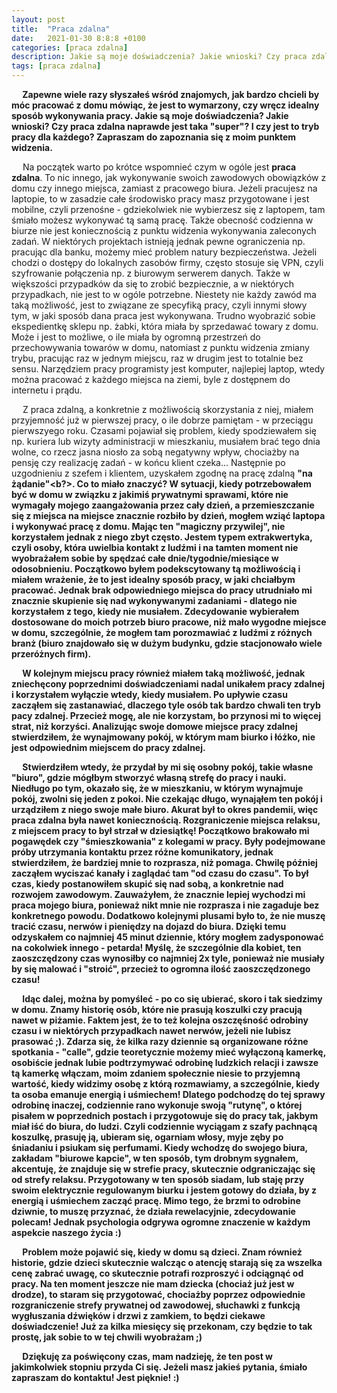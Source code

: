 ```yaml
---
layout: post
title:  "Praca zdalna"
date:   2021-01-30 8:8:8 +0100
categories: [praca zdalna]
description: Jakie są moje doświadczenia? Jakie wnioski? Czy praca zdalna naprawde jest taka "super"? I czy jest to tryb pracy dla każdego? Zapraszam do zapoznania się z moim punktem widzenia na ten temat.
tags: [praca zdalna]
---
```

<b>
&emsp; Zapewne wiele razy słyszałeś wśród znajomych, jak bardzo chcieli by móc pracować z domu mówiąc, że jest to wymarzony, czy wręcz idealny sposób wykonywania pracy. Jakie są moje doświadczenia? Jakie wnioski? Czy praca zdalna naprawde jest taka "super"? I czy jest to tryb pracy dla każdego? Zapraszam do zapoznania się z moim punktem widzenia.
</b>

&emsp; Na początek warto po krótce wspomnieć czym w ogóle jest <b>praca zdalna</b>. To nic innego, jak wykonywanie swoich zawodowych obowiązków z domu czy innego miejsca, zamiast z pracowego biura. Jeżeli pracujesz na laptopie, to w zasadzie całe środowisko pracy masz przygotowane i jest mobilne, czyli przenośne - gdziekolwiek nie wybierzesz się z laptopem, tam śmiało możesz wykonywać tą samą pracę. Także obecność codzienna w biurze nie jest koniecznością z punktu widzenia wykonywania zaleconych zadań. W niektórych projektach istnieją jednak pewne ograniczenia np. pracując dla banku, możemy mieć problem natury bezpieczeństwa. Jeżeli chodzi o dostępy do lokalnych zasobów firmy, często stosuje się VPN, czyli szyfrowanie połączenia np. z biurowym serwerem danych. Także w większości przypadków da się to zrobić bezpiecznie, a w niektórych przypadkach, nie jest to w ogóle potrzebne. Niestety nie każdy zawód ma taką możliwość, jest to związane ze specyfiką pracy, czyli innymi słowy tym, w jaki sposób dana praca jest wykonywana. Trudno wyobrazić sobie ekspedientkę sklepu np. żabki, która miała by sprzedawać towary z domu. Może i jest to możliwe, o ile miała by ogromną przestrzeń do przechowywania towarów w domu, natomiast z punktu widzenia zmiany trybu, pracując raz w jednym miejscu, raz w drugim jest to totalnie bez sensu. Narzędziem pracy programisty jest komputer, najlepiej laptop, wtedy można pracować z każdego miejsca na ziemi, byle z dostępnem do internetu i prądu.

&emsp; Z praca zdalną, a konkretnie z możliwością skorzystania z niej, miałem przyjemność już w pierwszej pracy, o ile dobrze pamiętam - w przeciągu pierwszyego roku. Czasami pojawiał się problem, kiedy spodziewałem się np. kuriera lub wizyty administracji w mieszkaniu, musiałem brać tego dnia wolne, co rzecz jasna niosło za sobą negatywny wpływ, chociażby na pensję czy realizację zadań - w końcu klient czeka... Następnie po uzgodnieniu z szefem i klientem, uzyskałem zgodnę na pracę zdalną <b>"na żądanie"<b?>. Co to miało znaczyć? W sytuacji, kiedy potrzebowałem być w domu w związku z jakimiś prywatnymi sprawami, które nie wymagały mojego zaangażowania przez cały dzień, a przemieszczanie się z miejsca na miejsce znacznie rozbiło by dzień, mogłem wziąć laptopa i wykonywać pracę z domu. Mając ten "magiczny przywilej", nie korzystałem jednak z niego zbyt często. Jestem typem extrakwertyka, czyli osoby, która uwielbia kontakt z ludźmi i na tamten moment nie wyobrażałem sobie by spędzać całe dnie/tygodnie/miesiące w odosobnieniu. Początkowo byłem podekscytowany tą możliwością i miałem wrażenie, że to jest idealny sposób pracy, w jaki chciałbym pracować. Jednak brak odpowiedniego miejsca do pracy utrudniało mi znacznie skupienie się nad wykonywanymi zadaniami - dlatego nie korzystałem z tego, kiedy nie musiałem. Zdecydowanie wybierałem dostosowane do moich potrzeb biuro pracowe, niż mało wygodne miejsce w domu, szczególnie, że mogłem tam porozmawiać z ludźmi z różnych branż (biuro znajdowało się w dużym budynku, gdzie stacjonowało wiele przeróżnych firm).

&emsp; W kolejnym miejscu pracy również miałem taką możliwość, jednak zniechęcony poprzednimi doświadczeniami nadal unikałem pracy zdalnej i korzystałem wyłączie wtedy, kiedy musiałem. Po upływie czasu zacząłem się zastanawiać, dlaczego tyle osób tak bardzo chwali ten tryb pacy zdalnej. Przecież mogę, ale nie korzystam, bo przynosi mi to więcej strat, niż korzyści. Analizując swoje domowe miejsce pracy zdalnej stwierdziłem, że wynajmowany pokój, w którym mam biurko i łóżko, nie jest odpowiednim miejscem do pracy zdalnej. 

&emsp; Stwierdziłem wtedy, że przydał by mi się osobny pokój, takie własne "biuro", gdzie mógłbym stworzyć własną strefę do pracy i nauki. Niedługo po tym, okazało się, że w mieszkaniu, w którym wynajmuje pokój, zwolni się jeden z pokoi. Nie czekając długo, wynająłem ten pokój i urządziłem z niego swoje małe biuro. Akurat był to okres pandemii, więc praca zdalna była nawet koniecznością. Rozgraniczenie miejsca relaksu, z miejscem pracy to był strzał w dziesiątkę! Początkowo brakowało mi pogawędek czy "śmieszkowania" z kolegami w pracy. Były podejmowane próby utrzymania kontaktu przez różne komunikatory, jednak stwierdziłem, że bardziej mnie to rozprasza, niż pomaga. Chwilę później zacząłem wyciszać kanały i zaglądać tam "od czasu do czasu". To był czas, kiedy postanowiłem skupić się nad sobą, a konkretnie nad rozwojem zawodowym. Zauważyłem, że znacznie lepiej wychodzi mi praca mojego biura, ponieważ nikt mnie nie rozprasza i nie zagaduje bez konkretnego powodu. Dodatkowo kolejnymi plusami było to, że nie muszę tracić czasu, nerwów i pieniędzy na dojazd do biura. Dzięki temu odzyskałem co najmniej 45 minut dziennie, który mogłem zadysponować na cokolwiek innego - petarda! Myślę, że szczególnie dla kobiet, ten zaoszczędzony czas wynosiłby co najmniej 2x tyle, ponieważ nie musiały by się malować i "stroić", przecież to ogromna ilość zaoszczędzonego czasu!

&emsp; Idąc dalej, można by pomyśleć - po co się ubierać, skoro i tak siedzimy w domu. Znamy historię osób, które nie prasują koszulki czy pracują nawet w piżamie. Faktem jest, że to też kolejna oszczęśność odrobiny czasu i w niektórych przypadkach nawet nerwów,  jeżeli nie lubisz prasować ;). Zdarza się, że kilka razy dziennie są organizowane różne spotkania - "calle", gdzie teoretycznie możemy mieć wyłączoną kamerkę, osobiście jednak lubie podtrzymywać odrobinę ludzkich relacji i zawsze tą kamerkę włączam, moim zdaniem społecznie niesie to przyjemną wartość, kiedy widzimy osobę z którą rozmawiamy, a szczególnie, kiedy ta osoba emanuje energią i uśmiechem! Dlatego podchodzę do tej sprawy odrobinę inaczej, codziennie rano wykonuje swoją "rutynę", o której pisałem w poprzednich postach i przygotowuje się do pracy tak, jakbym miał iść do biura, do ludzi. Czyli codziennie wyciągam z szafy pachnącą koszulkę, prasuję ją, ubieram się, ogarniam włosy, myje zęby po śniadaniu i psiukam się perfumami. Kiedy wchodzę do swojego biura, zakładam "biurowe kapcie", w ten sposób, tym drobnym sygnałem, akcentuję, że znajduje się w strefie pracy, skutecznie odgraniczając się od strefy relaksu. Przygotowany w ten sposób siadam, lub staję przy swoim elektrycznie regulowanym biurku i jestem gotowy do działa, by z energią i uśmiechem zacząć pracę. Mimo tego, że brzmi to odrobine dziwnie, to muszę przyznać, że działa rewelacyjnie, zdecydowanie polecam! Jednak psychologia odgrywa ogromne znaczenie w każdym aspekcie naszego życia :)

&emsp; Problem może pojawić się, kiedy w domu są dzieci. Znam również historie, gdzie dzieci skutecznie walcząc o atencję starają się za wszelka cenę zabrać uwagę, co skutecznie potrafi rozproszyć i odciągnąć od pracy. Na ten moment jeszcze nie mam dziecka (chociaż już jest w drodze), to staram się przygotować, chociażby poprzez odpowiednie rozgraniczenie strefy prywatnej od zawodowej, słuchawki z funkcją wygłuszania dźwięków i drzwi z zamkiem, to będzi ciekawe doświadczenie! Już za kilka miesięcy się przekonam, czy będzie to tak prostę, jak sobie to w tej chwili wyobrażam ;)

&emsp; Dziękuję za poświęcony czas, mam nadzieję, że ten post w jakimkolwiek stopniu przyda Ci się. Jeżeli masz jakieś pytania, śmiało zapraszam do kontaktu! Jest pięknie! :)